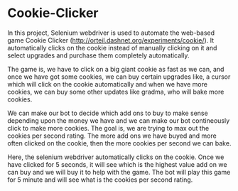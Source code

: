 # Cookie-Clicker

In this project, Selenium webdriver is used to automate the web-based game Cookie Clicker (http://orteil.dashnet.org/experiments/cookie/). It automatically clicks on the cookie instead of manually clicking on it and select upgrades and purchase them completely automatically. 

The game is, we have to click on a big giant cookie as fast as we can, and once we have got some cookies, we can buy certain upgrades like, a cursor which will click on the cookie automatically and when we have more cookies, we can buy some other updates like gradma, who will bake more cookies.

We can make our bot to decide which add ons to buy to make sense depending upon the money we have and we can make our bot contineously click to make more cookies. The goal is, we are trying to max out the cookies per second rating. The more add ons we have buyed and more often clicked on the cookie, then the more cookies per second we can bake.

Here, the selenium webdriver automatically clicks on the cookie. Once we have clicked for 5 seconds, it will see which is the highest value add on we can buy and we will buy it to help with the game. The bot will play this game for 5 minute and will see what is the cookies per second rating.
